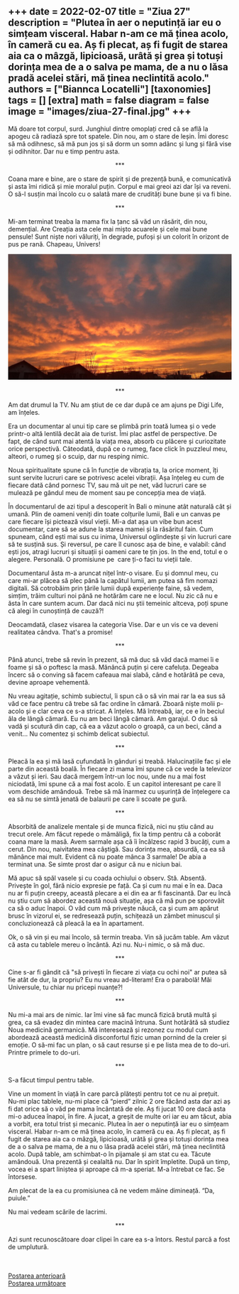 
+++
date = 2022-02-07
title = "Ziua 27"
description = "Plutea în aer o neputință iar eu o simțeam visceral. Habar n-am ce mă ținea acolo, în cameră cu ea. Aș fi plecat, aș fi fugit de starea aia ca o mâzgă, lipicioasă, urâtă și grea și totuși dorința mea de a o salva pe mama, de a nu o lăsa pradă acelei stări, mă ținea neclintită acolo."
authors = ["Biannca Locatelli"]
[taxonomies]
tags = []
[extra]
math = false
diagram = false
image = "images/ziua-27-final.jpg"
+++
---

Mă doare tot corpul, surd. Junghiul dintre omoplați cred că se află la apogeu că radiază spre tot spatele. Din nou, am o stare de leșin. Îmi doresc să mă odihnesc, să mă pun jos și să dorm un somn adânc și lung și fără vise și odihnitor. Dar nu e timp pentru asta.

<p style="text-align: center;">***</p>

Coana mare e bine, are o stare de spirit și de prezență bună, e comunicativă și asta îmi ridică și mie moralul puțin. Corpul e mai greoi azi dar își va reveni. O să-l susțin mai încolo cu o salată mare de crudități bune bune și va fi bine.

<p style="text-align: center;">***</p>

Mi-am terminat treaba la mama fix la țanc să văd un răsărit, din nou, demențial. Are Creația asta cele mai mișto acuarele și cele mai bune pensule! Sunt niște nori văluriți, în degrade, pufoși și un colorit în orizont de pus pe rană. Chapeau, Univers!


<div class="flex justify-center">
  <img src="images/ziua-27-1024x576.jpeg" />
</div>

<p style="text-align: center;">***</p>

Am dat drumul la TV. Nu am știut de ce dar după ce am ajuns pe Digi Life, am înțeles.

Era un documentar al unui tip care se plimbă prin toată lumea și o vede printr-o altă lentilă decât aia de turist. Îmi plac astfel de perspective. De fapt, de când sunt mai atentă la viața mea, absorb cu plăcere și curiozitate orice perspectivă. Câteodată, după ce o rumeg, face click în puzzleul meu, alteori, o rumeg și o scuip, dar nu resping nimic.

Noua spiritualitate spune că în funcție de vibrația ta, la orice moment, îți sunt servite lucruri care se potrivesc acelei vibrații. Așa înțeleg eu cum de fiecare dată când pornesc TV, sau mă uit pe net, văd lucruri care se mulează pe gândul meu de moment sau pe concepția mea de viață.

În documentarul de azi tipul a descoperit în Bali o minune atât naturală cât și umană. Plin de oameni veniți din toate colțurile lumii, Bali e un canvas pe care fiecare își pictează visul vieții. Mi-a dat așa un vibe bun acest documentar, care să se adune la starea mamei și la răsăritul fain. Cum spuneam, când ești mai sus cu inima, Universul oglindește și vin lucruri care să te susțină sus. Și reversul, pe care îl cunosc așa de bine, e valabil: când ești jos, atragi lucruri și situații și oameni care te țin jos. In the end, totul e o alegere. Personală. O promisiune pe  care ți-o faci tu vieții tale.

Documentarul ăsta m-a aruncat nițel într-o visare. Eu și domnul meu, cu care mi-ar plăcea să plec până la capătul lumii, am putea să fim nomazi digitali. Să cotrobăim prin țările lumii după experiențe faine, să vedem, simțim, trăim culturi noi până ne hotărâm care ne e locul. Nu zic că nu e ăsta în care suntem acum. Dar dacă nici nu știi temeinic altceva, poți spune că alegi în cunoștință de cauză?!

Deocamdată, clasez visarea la categoria Vise. Dar e un vis ce va deveni realitatea cândva. That's a promise!

<p style="text-align: center;">***</p>

Până atunci, trebe să revin în prezent, să mă duc să văd dacă mamei îi e foame și să o poftesc la masă. Mănâncă puțin și cere cafeluța. Degeaba încerc să o conving să facem cafeaua mai slabă, când e hotărâtă pe ceva, devine aproape vehementă.

Nu vreau agitație, schimb subiectul, îi spun că o să vin mai rar la ea sus să văd ce face pentru că trebe să fac ordine în cămară. Zboară niște molii p-acolo și e clar ceva ce s-a stricat. A înțeles. Mă întreabă, iar, ce e în beciul ăla de lângă cămară. Eu nu am beci lângă cămară. Am garajul. O duc să vadă și scutură din cap, că ea a văzut acolo o groapă, ca un beci, când a venit… Nu comentez și schimb delicat subiectul.

<p style="text-align: center;">***</p>

Pleacă la ea și mă lasă cufundată în gânduri și treabă. Halucinațiile fac și ele parte din această boală. În fiecare zi mama îmi spune că ce vede la televizor a văzut și ieri. Sau dacă mergem într-un loc nou, unde nu a mai fost niciodată, îmi spune că a mai fost acolo. E un capitol interesant pe care îl vom deschide amândouă. Trebe să mă înarmez cu ușurință de înțelegere ca ea să nu se simtă jenată de balaurii pe care îi scoate pe gură.

<p style="text-align: center;">***</p>

Absorbită de analizele mentale și de munca fizică, nici nu știu când au trecut orele. Am făcut repede o mămăligă, fix la timp pentru că a coborât coana mare la masă. Avem sarmale așa că îi încălzesc rapid 3 bucăți, cum a cerut. Din nou, naivitatea mea câștigă. Sau dorința mea, absurdă, ca ea să mănânce mai mult. Evident că nu poate mânca 3 sarmale! De abia a terminat una. Se simte prost dar o asigur că nu e niciun bai.

Mă apuc să spăl vasele și cu coada ochiului o observ. Stă. Absentă. Privește în gol, fără nicio expresie pe față. Ca și cum nu mai e în ea. Daca nu ar fi puțin creepy, această plecare a ei din ea ar fi fascinantă. Dar eu încă nu știu cum să abordez această nouă situație, așa că mă pun pe sporovăit ca să o aduc înapoi. O văd cum mă privește năucă, ca și cum am apărut brusc în vizorul ei, se redresează puțin, schițează un zâmbet minuscul și concluzionează că pleacă la ea în apartament.

Ok, o să vin și eu mai încolo, să termin treaba. Vin să jucăm table. Am văzut că asta cu tablele mereu o încântă. Azi nu. Nu-i nimic, o să mă duc.

<p style="text-align: center;">***</p>

Cine s-ar fi gândit că "să privești în fiecare zi viața cu ochi noi" ar putea să fie atât de dur, la propriu? Eu nu vreau ad-literam! Era o parabolă! Măi Universule, tu chiar nu pricepi nuanțe?!

<p style="text-align: center;">***</p>

Nu mi-a mai ars de nimic. Iar îmi vine să fac muncă fizică brută multă și grea, ca să evadez din mintea care macină întruna. Sunt hotărâtă să studiez Noua medicină germanică. Mă interesează și rezonez cu modul cum abordează această medicină disconfortul fizic uman pornind de la creier și emoție. O să-mi fac un plan, o să caut resurse și e pe lista mea de to do-uri. Printre primele to do-uri.

<p style="text-align: center;">***</p>

S-a făcut timpul pentru table.

Vine un moment în viață în care parcă plătești pentru tot ce nu ai prețuit. Nu-mi plac tablele, nu-mi place că “pierd” zilnic 2 ore făcând asta dar azi aș fi dat orice să o văd pe mama încântată de ele. Aș fi jucat 10 ore dacă asta mi-o aducea înapoi, în fire. A jucat, a greșit de multe ori iar eu am tăcut, abia a vorbit, era totul trist și mecanic. Plutea în aer o neputință iar eu o simțeam visceral. Habar n-am ce mă ținea acolo, în cameră cu ea. Aș fi plecat, aș fi fugit de starea aia ca o mâzgă, lipicioasă, urâtă și grea și totuși dorința mea de a o salva pe mama, de a nu o lăsa pradă acelei stări, mă ținea neclintită acolo. După table, am schimbat-o în pijamale și am stat cu ea. Tăcute amândouă. Una prezentă și cealaltă nu. Dar în spirit împletite. După un timp, vocea ei a spart liniștea și aproape că m-a speriat. M-a întrebat ce fac. Se întorsese.

Am plecat de la ea cu promisiunea că ne vedem mâine dimineață. “Da, puiule.”

Nu mai vedeam scările de lacrimi.

<p style="text-align: center;">***</p>

Azi sunt recunoscătoare doar clipei în care ea s-a întors. Restul parcă a fost de umplutură.

<br/>

<br/>

<div class="flex justify-between">
  <div>
    <a href="/blog/ziua-26/">Postarea anterioară</a>
  </div>
  <div>
    <a href="/blog/ziua-28/">Postarea următoare</a>
  </div>
</div>
